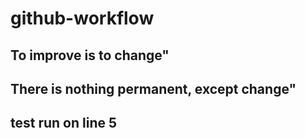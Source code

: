 # github-workflow
## To improve is to change"
## There is nothing permanent, except change"

## test run on line 5
